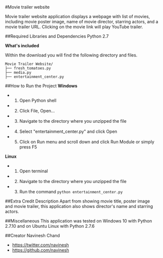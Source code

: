 #Movie trailer website

Movie trailer website application displays a webpage with list of movies, including movie poster image, name of movie director, starring actors, and a movie trailer URL. Clicking on the movie link will play YouTube trailer.

##Required Libraries and Dependencies
Python 2.7

**What's included**

Within the download you will find the following directory and files.

```
Movie Trailer Website/
├── fresh_tomatoes.py
├── media.py
├── entertainment_center.py
```

##How to Run the Project
**Windows**
* 1. Open Python shell
* 2. Click File, Open...
* 3. Navigate to the directory where you unzipped the file
* 4. Select "entertainment_center.py" and click Open
* 5. Click on Run menu and scroll down and click Run Module or simply press F5

**Linux**
* 1. Open terminal
* 2. Navigate to the directory where you unzipped the file
* 3. Run the command `python entertainment_center.py`

##Extra Credit Description
Apart from showing movie title, poster image and movie trailer, this application also shows director's name and starring actors.

##Miscellaneous
This application was tested on Windows 10 with Python 2.7.10 and on Ubuntu Linux with Python 2.7.6

##Creator
Navinesh Chand
* https://twitter.com/navinesh
* https://github.com/navinesh
